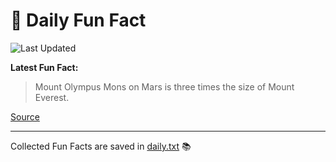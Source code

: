 # 🌟 Daily Fun Fact

![Last Updated](https://img.shields.io/badge/Last_Updated-2025_05_18-blue?style=flat-square)

**Latest Fun Fact:**

> Mount Olympus Mons on Mars is three times the size of Mount Everest.

[Source](http://www.djtech.net/humor/useless_facts.htm)

---

Collected Fun Facts are saved in [daily.txt](daily.txt) 📚
